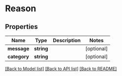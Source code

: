 # Reason

## Properties
Name | Type | Description | Notes
------------ | ------------- | ------------- | -------------
**message** | **string** |  | [optional] 
**category** | **string** |  | [optional] 

[[Back to Model list]](../../README.md#documentation-for-models) [[Back to API list]](../../README.md#documentation-for-api-endpoints) [[Back to README]](../../README.md)

